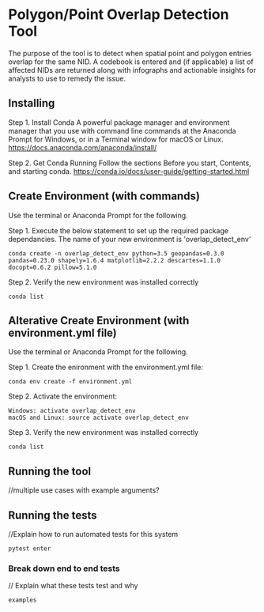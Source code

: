 # Polygon/Point Overlap Detection Tool

The purpose of the tool is to detect when spatial point and polygon entries overlap for the same NID. A codebook is entered and (if applicable) a list of affected NIDs are returned along with infographs and actionable insights for analysts to use to remedy the issue. 


## Installing
Step 1. Install Conda
A powerful package manager and environment manager that you use with command line commands at the Anaconda Prompt for Windows, or in a Terminal window for macOS or Linux.
https://docs.anaconda.com/anaconda/install/

Step 2. Get Conda Running
Follow the sections Before you start, Contents, and starting conda. 
https://conda.io/docs/user-guide/getting-started.html


## Create Environment (with commands)
Use the terminal or Anaconda Prompt for the following.

Step 1. Execute the below statement to set up the required package dependancies. The name of your new environment is 'overlap_detect_env'
```
conda create -n overlap_detect_env python=3.5 geopandas=0.3.0 pandas=0.23.0 shapely=1.6.4 matplotlib=2.2.2 descartes=1.1.0 docopt=0.6.2 pillow=5.1.0
```
Step 2. Verify the new environment was installed correctly 
```
conda list
```

## Alterative Create Environment (with environment.yml file)
Use the terminal or Anaconda Prompt for the following.

Step 1. Create the enironment with the environment.yml file:
```
conda env create -f environment.yml
```
Step 2. Activate the environment:
```
Windows: activate overlap_detect_env
macOS and Linux: source activate overlap_detect_env
```
Step 3. Verify the new environment was installed correctly 
```
conda list
```

## Running the tool
//multiple use cases with example arguments? 

## Running the tests
//Explain how to run automated tests for this system
```
pytest enter
```
### Break down end to end tests
// Explain what these tests test and why
```
examples
```
